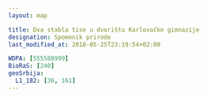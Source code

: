 ```yaml
---
layout: map

title: Dva stabla tise u dvorištu Karlovačke gimnazije
designation: Spomenik prirode
last_modified_at: 2018-05-25T23:19:54+02:00

WDPA: [555588999]
BioRaS: [240]
geoSrbija:
  L1_182: [36, 161]
---
```

